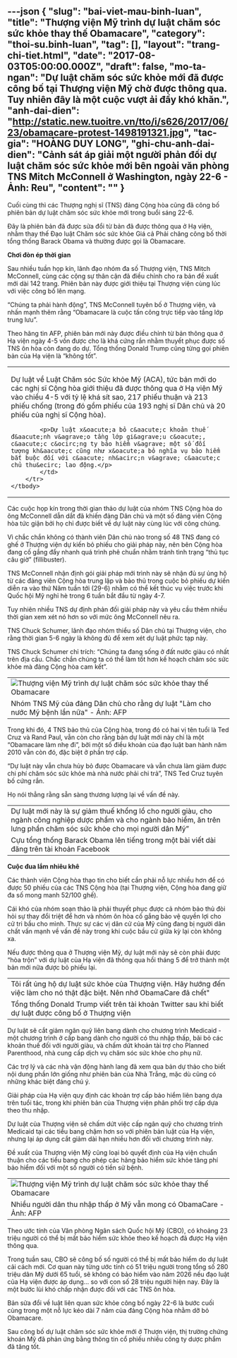 ---json
{
    "slug": "bai-viet-mau-binh-luan",
    "title": "Thượng viện Mỹ trình dự luật chăm sóc sức khỏe thay thế Obamacare",
    "category": "thoi-su.binh-luan",
    "tag": [],
    "layout": "trang-chi-tiet.html",
    "date": "2017-08-03T05:00:00.000Z",
    "draft": false,
    "mo-ta-ngan": "Dự luật chăm sóc sức khỏe mới đã được công bố tại Thượng viện Mỹ chờ được thông qua. Tuy nhiên đây là một cuộc vượt ải đầy khó khăn.",
    "anh-dai-dien": "http://static.new.tuoitre.vn/tto/i/s626/2017/06/23/obamacare-protest-1498191321.jpg",
    "tac-gia": "HOÀNG DUY LONG",
    "ghi-chu-anh-dai-dien": "Cảnh sát áp giải một người phản đối dự luật chăm sóc sức khỏe mới bên ngoài văn phòng TNS Mitch McConnell ở Washington, ngày 22-6 - Ảnh: Reu",
    "__content__": ""
}
---
<p>Cuối c&ugrave;ng th&igrave; c&aacute;c Thượng nghị sĩ (TNS) đảng Cộng h&ograve;a cũng đ&atilde; c&ocirc;ng bố phi&ecirc;n bản dự luật chăm s&oacute;c sức khỏe mới trong buổi s&aacute;ng 22-6.</p>

<p>Đ&acirc;y l&agrave; phi&ecirc;n bản đ&atilde; được sửa đổi từ bản đ&atilde; được th&ocirc;ng qua ở Hạ viện, nhằm thay thế Đạo luật Chăm s&oacute;c sức khỏe Gi&aacute; cả Phải chăng c&ocirc;ng bố thời tổng thống Barack Obama v&agrave; thường được gọi l&agrave; Obamacare.</p>

<p><strong>Chơi đ&ograve;n &eacute;p thời gian</strong></p>

<p>Sau nhiều tuần họp k&iacute;n, l&atilde;nh đạo nh&oacute;m đa số Thượng viện, TNS&nbsp;Mitch McConnell, c&ugrave;ng c&aacute;c cộng sự th&acirc;n cận đ&atilde; điều chỉnh cho ra bản đề xuất mới d&agrave;i 142 trang. Phi&ecirc;n bản n&agrave;y được giới thiệu tại Thượng viện c&ugrave;ng l&uacute;c với việc c&ocirc;ng bố&nbsp;l&ecirc;n mạng.</p>

<p>&ldquo;Ch&uacute;ng ta phải h&agrave;nh động&rdquo;, TNS McConnell tuy&ecirc;n bố ở Thượng viện, v&agrave; nhấn mạnh th&ecirc;m rằng &ldquo;Obamacare l&agrave; cuộc tấn c&ocirc;ng trực tiếp v&agrave;o tầng lớp trung lưu&rdquo;.</p>

<p>Theo h&atilde;ng tin AFP, phi&ecirc;n bản mới n&agrave;y được điều chỉnh từ bản th&ocirc;ng qua ở Hạ viện ng&agrave;y 4-5 vốn được cho l&agrave; kh&aacute; cứng rắn&nbsp;nhằm thuyết phục được số TNS &ocirc;n h&ograve;a c&ograve;n đang do dự.&nbsp;Tổng thống Donald Trump cũng từng gọi phi&ecirc;n bản của Hạ viện l&agrave; &ldquo;kh&ocirc;ng tốt&rdquo;.</p>

<table border="0" cellpadding="1" cellspacing="4">
	<tbody>
		<tr>
			<td>
			<p>Dự luật về Luật Chăm s&oacute;c Sức khỏe Mỹ (ACA), tức bản mới do c&aacute;c nghị sĩ Cộng h&ograve;a giới thiệu đ&atilde; được th&ocirc;ng qua ở Hạ viện Mỹ v&agrave;o chiều 4-5 với tỷ lệ kh&aacute; s&iacute;t sao, 217 phiếu thuận v&agrave; 213 phiếu chống (trong đ&oacute; gồm phiếu của 193 nghị sĩ D&acirc;n chủ v&agrave; 20 phiếu của nghị sĩ Cộng h&ograve;a).</p>

			<p>Dự luật x&oacute;a bỏ c&aacute;c khoản thuế đ&aacute;nh v&agrave;o tầng lớp gi&agrave;u c&oacute;, c&aacute;c c&ocirc;ng ty bảo hiểm v&agrave; một số đối tượng kh&aacute;c cũng như x&oacute;a bỏ nghĩa vụ bảo hiểm bắt buộc đối với c&aacute; nh&acirc;n v&agrave; c&aacute;c chủ thu&ecirc; lao động.</p>
			</td>
		</tr>
	</tbody>
</table>

<p>C&aacute;c cuộc họp k&iacute;n trong thời gian thảo dự luật của nh&oacute;m TNS Cộng h&ograve;a do &ocirc;ng McConnell dẫn dắt&nbsp;đ&atilde; khiến đảng D&acirc;n chủ v&agrave; một số đảng vi&ecirc;n Cộng h&ograve;a tức giận bởi họ chỉ được biết về dự luật n&agrave;y c&ugrave;ng l&uacute;c với c&ocirc;ng ch&uacute;ng.</p>

<p>V&igrave; chắc chắn kh&ocirc;ng c&oacute; th&agrave;nh vi&ecirc;n D&acirc;n chủ n&agrave;o trong số 48 TNS đang c&oacute; ghế ở Thượng viện dự kiến bỏ phiếu cho giải ph&aacute;p n&agrave;y, n&ecirc;n b&ecirc;n Cộng h&ograve;a đang cố gắng đẩy nhanh qu&aacute; tr&igrave;nh ph&ecirc; chuẩn nhằm tr&aacute;nh t&igrave;nh trạng &ldquo;thủ tục c&acirc;u giờ&rdquo; (fillibuster).</p>

<p>TNS McConnell nhận định g&oacute;i giải ph&aacute;p mới tr&igrave;nh n&agrave;y sẽ nhận đủ sự ủng hộ từ c&aacute;c đảng vi&ecirc;n Cộng h&ograve;a trung lập v&agrave; bảo thủ trong cuộc bỏ phiếu dự kiến diễn ra v&agrave;o thứ Năm tuần tới (29-6) nhằm c&oacute; thể kết th&uacute;c vụ việc trước khi Quốc hội Mỹ nghỉ h&egrave; trong 6 tuần bắt đầu từ ng&agrave;y 4-7.</p>

<p>Tuy nhi&ecirc;n nhiều&nbsp;TNS dự định phản đối giải ph&aacute;p n&agrave;y v&agrave; y&ecirc;u cầu th&ecirc;m nhiều thời gian xem x&eacute;t n&oacute; hơn so với mức &ocirc;ng McConnell n&ecirc;u ra.</p>

<p>TNS Chuck Schumer, l&atilde;nh đạo nh&oacute;m thiểu số D&acirc;n chủ tại Thượng viện, cho rằng thời gian 5-6 ng&agrave;y l&agrave; kh&ocirc;ng đủ để xem x&eacute;t dự luật phức tạp n&agrave;y.</p>

<p>TNS&nbsp;Chuck Schumer chỉ tr&iacute;ch:&nbsp;&ldquo;Ch&uacute;ng ta đang sống ở đất nước gi&agrave;u c&oacute; nhất tr&ecirc;n địa cầu. Chắc chắn ch&uacute;ng ta c&oacute; thể l&agrave;m tốt hơn kế hoạch chăm s&oacute;c sức khỏe m&agrave; đảng Cộng h&ograve;a cam kết&rdquo;.</p>

<table align="center" border="0" cellpadding="0" cellspacing="0">
	<tbody>
		<tr>
			<td><img alt="Thượng viện Mỹ trình dự luật chăm sóc sức khỏe thay thế Obamacare  " src="http://static.new.tuoitre.vn/tto/i/s626/2017/06/23/obamacare-democrat-afp-1498192501.jpg" /></td>
		</tr>
		<tr>
			<td>Nh&oacute;m TNS Mỹ của đảng D&acirc;n chủ cho rằng dự luật &quot;L&agrave;m cho nước Mỹ bệnh lần nữa&quot; - Ảnh: AFP</td>
		</tr>
	</tbody>
</table>

<p>Trong khi đ&oacute;,&nbsp;4 TNS bảo thủ của Cộng h&ograve;a, trong đ&oacute; c&oacute; hai vị t&ecirc;n tuổi l&agrave; Ted Cruz v&agrave; Rand Paul, vẫn c&ograve;n cho rằng bản dự luật mới n&agrave;y chỉ l&agrave; một &ldquo;Obamacare l&agrave;m nhẹ đi&rdquo;, bởi một số điều khoản của đạo luật ban h&agrave;nh năm 2010 vẫn c&ograve;n đ&oacute;, đặc biệt ở phần trợ cấp.</p>

<p>&ldquo;Dự luật n&agrave;y vẫn chưa hủy bỏ được Obamacare v&agrave; vẫn chưa l&agrave;m giảm được chi ph&iacute; chăm s&oacute;c sức khỏe m&agrave; nh&agrave; nước phải chi trả&rdquo;, TNS Ted Cruz tuy&ecirc;n bố cứng rắn.</p>

<p>Họ n&oacute;i thẳng rằng sẵn s&agrave;ng thương lượng lại về vấn đề n&agrave;y.</p>

<table align="center" border="0" cellpadding="1" cellspacing="4">
	<tbody>
		<tr>
			<td>Dự luật mới n&agrave;y l&agrave; sự giảm thuế khổng lồ cho người gi&agrave;u, cho ng&agrave;nh c&ocirc;ng nghiệp dược phẩm v&agrave; cho ng&agrave;nh bảo hiểm, ăn tr&ecirc;n lưng phần chăm s&oacute;c sức khỏe cho mọi người d&acirc;n Mỹ&rdquo;</td>
		</tr>
		<tr>
			<td>Cựu tổng thống Barack Obama l&ecirc;n tiếng trong một b&agrave;i viết d&agrave;i đăng tr&ecirc;n t&agrave;i khoản Facebook</td>
		</tr>
	</tbody>
</table>

<p><strong>Cuộc đua lắm nhi&ecirc;u kh&ecirc;</strong></p>

<p>C&aacute;c th&agrave;nh vi&ecirc;n Cộng h&ograve;a thạo tin cho biết cần phải nỗ lực nhiều hơn để c&oacute; được 50 phiếu của c&aacute;c TNS Cộng h&ograve;a (tại Thượng viện, Cộng h&ograve;a đang giữ đa số mong manh 52/100 ghế).</p>

<p>C&aacute;i kh&oacute; của nh&oacute;m soạn thảo l&agrave; phải thuyết phục được cả nh&oacute;m bảo thủ đ&ograve;i hỏi sự thay đổi triệt để hơn v&agrave; nh&oacute;m &ocirc;n h&ograve;a cố gắng bảo vệ quyền lợi cho cử tri bầu cho m&igrave;nh. Thực sự c&aacute;c vị d&acirc;n cử của Mỹ cũng đang bị người d&acirc;n chất vấn mạnh về vấn đề n&agrave;y trong khi cuộc bầu cử giữa kỳ lại c&ograve;n kh&ocirc;ng xa.</p>

<p>Nếu được th&ocirc;ng qua ở Thượng viện Mỹ, dự luật mới n&agrave;y sẽ c&ograve;n phải được &ldquo;h&ograve;a trộn&rdquo; với dự luật của Hạ viện đ&atilde; th&ocirc;ng qua hồi th&aacute;ng 5 để trở th&agrave;nh một bản mới nữa được bỏ phiếu lại.</p>

<table align="center" border="0" cellpadding="1" cellspacing="4">
	<tbody>
		<tr>
			<td>T&ocirc;i rất ủng hộ dự luật sức khỏe của Thượng viện. H&atilde;y hướng đến việc l&agrave;m cho n&oacute; thật đặc biệt. N&ecirc;n nhớ ObamaCare đ&atilde; chết&quot;</td>
		</tr>
		<tr>
			<td>Tổng thống Donald Trump viết tr&ecirc;n t&agrave;i khoản Twitter sau khi biết dự luật được c&ocirc;ng bố ở Thượng viện</td>
		</tr>
	</tbody>
</table>

<p>Dự luật sẽ cắt giảm ng&acirc;n quỹ li&ecirc;n bang d&agrave;nh cho chương tr&igrave;nh Medicaid - một chương tr&igrave;nh ở cấp bang d&agrave;nh cho người c&oacute; thu nhập thấp, b&atilde;i bỏ c&aacute;c khoản thuế đối với người gi&agrave;u, v&agrave; chấm dứt khoản t&agrave;i trợ cho Planned Parenthood, nh&agrave; cung cấp dịch vụ chăm s&oacute;c sức khỏe cho phụ nữ.</p>

<p>C&aacute;c trợ l&yacute; v&agrave; c&aacute;c nh&agrave; vận động h&agrave;nh lang đ&atilde; xem qua bản dự thảo cho biết nội dung phần lớn giống như phi&ecirc;n bản của Nh&agrave; Trắng, mặc d&ugrave; cũng c&oacute; những kh&aacute;c biệt đ&aacute;ng ch&uacute; &yacute;.</p>

<p>Giải ph&aacute;p của Hạ viện quy định c&aacute;c khoản trợ cấp bảo hiểm li&ecirc;n bang dựa tr&ecirc;n tuổi t&aacute;c, trong khi phi&ecirc;n bản của Thượng viện ph&acirc;n phối trợ cấp dựa theo thu nhập.</p>

<p>Dự luật của Thượng viện sẽ chấm dứt việc cấp ng&acirc;n quỹ cho chương tr&igrave;nh Medicaid tại c&aacute;c tiểu bang chậm hơn so với phi&ecirc;n bản luật của Hạ viện, nhưng lại &aacute;p dụng cắt giảm d&agrave;i hạn nhiều hơn đối với chương tr&igrave;nh n&agrave;y.</p>

<p>Đề xuất của Thượng viện Mỹ cũng loại bỏ quyết định của Hạ viện chuẩn thuận cho c&aacute;c tiểu bang cho ph&eacute;p c&aacute;c h&atilde;ng bảo hiểm sức khỏe tăng ph&iacute; bảo hiểm đối với một số người c&oacute; tiền sử bệnh.</p>

<table align="center" border="0" cellpadding="0" cellspacing="0">
	<tbody>
		<tr>
			<td><img alt="Thượng viện Mỹ trình dự luật chăm sóc sức khỏe thay thế Obamacare  " src="http://static.new.tuoitre.vn/tto/i/s626/2017/06/23/obamacare-love-afp-1498192736.jpg" /></td>
		</tr>
		<tr>
			<td>Nhiều người d&acirc;n thu nhập thấp ở Mỹ vẫn mong c&oacute; ObamaCare - Ảnh: AFP</td>
		</tr>
	</tbody>
</table>

<p>Theo ước t&iacute;nh của Văn ph&ograve;ng Ng&acirc;n s&aacute;ch Quốc hội Mỹ (CBO), c&oacute; khoảng 23 triệu người c&oacute; thể bị mất bảo hiểm sức khỏe theo kế hoạch đ&atilde; được Hạ viện th&ocirc;ng qua.</p>

<p>Trong tuần sau, CBO sẽ c&ocirc;ng bố số người c&oacute; thể bị mất bảo hiểm do dự luật cải c&aacute;ch mới. Cơ quan n&agrave;y từng ước t&iacute;nh c&oacute; 51 triệu người trong tổng số 280 triệu d&acirc;n Mỹ dưới 65 tuổi, sẽ kh&ocirc;ng c&oacute; bảo hiểm v&agrave;o năm 2026 nếu đạo luật của Hạ viện được &aacute;p dụng... so với con số 28 triệu người hiện nay. Đ&acirc;y l&agrave; một bước l&ugrave;i kh&oacute; chấp nhận được đối với c&aacute;c TNS &ocirc;n h&ograve;a.</p>

<p>Bản sửa đổi về luật li&ecirc;n quan sức khỏe c&ocirc;ng bố ng&agrave;y 22-6 l&agrave; bước cuối c&ugrave;ng trong một nỗ lực k&eacute;o d&agrave;i 7 năm của đảng Cộng h&ograve;a nhằm dỡ bỏ Obamacare.</p>

<p>Sau c&ocirc;ng bố dự luật chăm s&oacute;c sức khỏe mới ở Thượn viện, thị trường chứng kho&aacute;n Mỹ đ&atilde; phản ứng bằng th&ocirc;ng tin cổ phiếu nhiều c&ocirc;ng ty dược phẩm đ&atilde; tăng tốt.</p>
